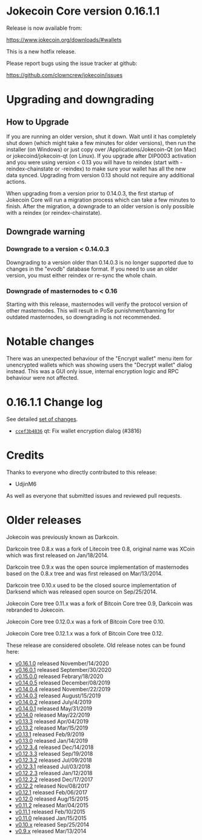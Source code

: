 Jokecoin Core version 0.16.1.1
==========================

Release is now available from:

  <https://www.jokecoin.org/downloads/#wallets>

This is a new hotfix release.

Please report bugs using the issue tracker at github:

  <https://github.com/clowncrew/jokecoin/issues>


Upgrading and downgrading
=========================

How to Upgrade
--------------

If you are running an older version, shut it down. Wait until it has completely
shut down (which might take a few minutes for older versions), then run the
installer (on Windows) or just copy over /Applications/Jokecoin-Qt (on Mac) or
jokecoind/jokecoin-qt (on Linux). If you upgrade after DIP0003 activation and you were
using version < 0.13 you will have to reindex (start with -reindex-chainstate
or -reindex) to make sure your wallet has all the new data synced. Upgrading
from version 0.13 should not require any additional actions.

When upgrading from a version prior to 0.14.0.3, the
first startup of Jokecoin Core will run a migration process which can take a few
minutes to finish. After the migration, a downgrade to an older version is only
possible with a reindex (or reindex-chainstate).

Downgrade warning
-----------------

### Downgrade to a version < 0.14.0.3

Downgrading to a version older than 0.14.0.3 is no longer supported due to
changes in the "evodb" database format. If you need to use an older version,
you must either reindex or re-sync the whole chain.

### Downgrade of masternodes to < 0.16

Starting with this release, masternodes will verify the protocol version of other
masternodes. This will result in PoSe punishment/banning for outdated masternodes,
so downgrading is not recommended.

Notable changes
===============

There was an unexpected behaviour of the "Encrypt wallet" menu item for unencrypted wallets
which was showing users the "Decrypt wallet" dialog instead. This was a GUI only issue,
internal encryption logic and RPC behaviour were not affected.

0.16.1.1 Change log
===================

See detailed [set of changes](https://github.com/clowncrew/jokecoin/compare/v0.16.1.0...clowncrew:v0.16.1.1).

- [`ccef3b4836`](https://github.com/clowncrew/jokecoin/commit/ccef3b48363d8bff4b919d9119355182e3902ef3) qt: Fix wallet encryption dialog (#3816)

Credits
=======

Thanks to everyone who directly contributed to this release:

- UdjinM6

As well as everyone that submitted issues and reviewed pull requests.

Older releases
==============

Jokecoin was previously known as Darkcoin.

Darkcoin tree 0.8.x was a fork of Litecoin tree 0.8, original name was XCoin
which was first released on Jan/18/2014.

Darkcoin tree 0.9.x was the open source implementation of masternodes based on
the 0.8.x tree and was first released on Mar/13/2014.

Darkcoin tree 0.10.x used to be the closed source implementation of Darksend
which was released open source on Sep/25/2014.

Jokecoin Core tree 0.11.x was a fork of Bitcoin Core tree 0.9,
Darkcoin was rebranded to Jokecoin.

Jokecoin Core tree 0.12.0.x was a fork of Bitcoin Core tree 0.10.

Jokecoin Core tree 0.12.1.x was a fork of Bitcoin Core tree 0.12.

These release are considered obsolete. Old release notes can be found here:

- [v0.16.1.0](https://github.com/clowncrew/jokecoin/blob/master/doc/release-notes/jokecoin/release-notes-0.16.1.0.md) released November/14/2020
- [v0.16.0.1](https://github.com/clowncrew/jokecoin/blob/master/doc/release-notes/jokecoin/release-notes-0.16.0.1.md) released September/30/2020
- [v0.15.0.0](https://github.com/clowncrew/jokecoin/blob/master/doc/release-notes/jokecoin/release-notes-0.15.0.0.md) released Febrary/18/2020
- [v0.14.0.5](https://github.com/clowncrew/jokecoin/blob/master/doc/release-notes/jokecoin/release-notes-0.14.0.5.md) released December/08/2019
- [v0.14.0.4](https://github.com/clowncrew/jokecoin/blob/master/doc/release-notes/jokecoin/release-notes-0.14.0.4.md) released November/22/2019
- [v0.14.0.3](https://github.com/clowncrew/jokecoin/blob/master/doc/release-notes/jokecoin/release-notes-0.14.0.3.md) released August/15/2019
- [v0.14.0.2](https://github.com/clowncrew/jokecoin/blob/master/doc/release-notes/jokecoin/release-notes-0.14.0.2.md) released July/4/2019
- [v0.14.0.1](https://github.com/clowncrew/jokecoin/blob/master/doc/release-notes/jokecoin/release-notes-0.14.0.1.md) released May/31/2019
- [v0.14.0](https://github.com/clowncrew/jokecoin/blob/master/doc/release-notes/jokecoin/release-notes-0.14.0.md) released May/22/2019
- [v0.13.3](https://github.com/clowncrew/jokecoin/blob/master/doc/release-notes/jokecoin/release-notes-0.13.3.md) released Apr/04/2019
- [v0.13.2](https://github.com/clowncrew/jokecoin/blob/master/doc/release-notes/jokecoin/release-notes-0.13.2.md) released Mar/15/2019
- [v0.13.1](https://github.com/clowncrew/jokecoin/blob/master/doc/release-notes/jokecoin/release-notes-0.13.1.md) released Feb/9/2019
- [v0.13.0](https://github.com/clowncrew/jokecoin/blob/master/doc/release-notes/jokecoin/release-notes-0.13.0.md) released Jan/14/2019
- [v0.12.3.4](https://github.com/clowncrew/jokecoin/blob/master/doc/release-notes/jokecoin/release-notes-0.12.3.4.md) released Dec/14/2018
- [v0.12.3.3](https://github.com/clowncrew/jokecoin/blob/master/doc/release-notes/jokecoin/release-notes-0.12.3.3.md) released Sep/19/2018
- [v0.12.3.2](https://github.com/clowncrew/jokecoin/blob/master/doc/release-notes/jokecoin/release-notes-0.12.3.2.md) released Jul/09/2018
- [v0.12.3.1](https://github.com/clowncrew/jokecoin/blob/master/doc/release-notes/jokecoin/release-notes-0.12.3.1.md) released Jul/03/2018
- [v0.12.2.3](https://github.com/clowncrew/jokecoin/blob/master/doc/release-notes/jokecoin/release-notes-0.12.2.3.md) released Jan/12/2018
- [v0.12.2.2](https://github.com/clowncrew/jokecoin/blob/master/doc/release-notes/jokecoin/release-notes-0.12.2.2.md) released Dec/17/2017
- [v0.12.2](https://github.com/clowncrew/jokecoin/blob/master/doc/release-notes/jokecoin/release-notes-0.12.2.md) released Nov/08/2017
- [v0.12.1](https://github.com/clowncrew/jokecoin/blob/master/doc/release-notes/jokecoin/release-notes-0.12.1.md) released Feb/06/2017
- [v0.12.0](https://github.com/clowncrew/jokecoin/blob/master/doc/release-notes/jokecoin/release-notes-0.12.0.md) released Aug/15/2015
- [v0.11.2](https://github.com/clowncrew/jokecoin/blob/master/doc/release-notes/jokecoin/release-notes-0.11.2.md) released Mar/04/2015
- [v0.11.1](https://github.com/clowncrew/jokecoin/blob/master/doc/release-notes/jokecoin/release-notes-0.11.1.md) released Feb/10/2015
- [v0.11.0](https://github.com/clowncrew/jokecoin/blob/master/doc/release-notes/jokecoin/release-notes-0.11.0.md) released Jan/15/2015
- [v0.10.x](https://github.com/clowncrew/jokecoin/blob/master/doc/release-notes/jokecoin/release-notes-0.10.0.md) released Sep/25/2014
- [v0.9.x](https://github.com/clowncrew/jokecoin/blob/master/doc/release-notes/jokecoin/release-notes-0.9.0.md) released Mar/13/2014
